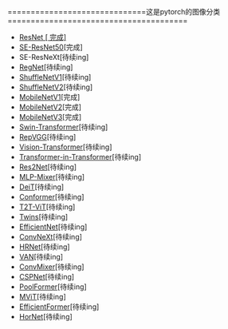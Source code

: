 ==============================这是pytorch的图像分类=======================================

- [ResNet [ 完成]](https://github.com/stupid-boy-me/teach_all/tree/main/pytorch_classifier/ResNet50)
- [SE-ResNet50](https://github.com/stupid-boy-me/teach_all/tree/main/pytorch_classifier/SE_ResNet50)[完成]
- SE-ResNeXt[待续ing]
- [RegNet](https://github.com/open-mmlab/mmclassification/tree/master/configs/regnet)[待续ing]
- [ShuffleNetV1](https://github.com/open-mmlab/mmclassification/tree/master/configs/shufflenet_v1)[待续ing]
- [ShuffleNetV2](https://github.com/open-mmlab/mmclassification/tree/master/configs/shufflenet_v2)[待续ing]
- [MobileNetV1](https://github.com/stupid-boy-me/teach_all/tree/main/pytorch_classifier/MobileNet/MobileNetV1)[完成]
- [MobileNetV2](https://github.com/stupid-boy-me/teach_all/tree/main/pytorch_classifier/MobileNet/MobileNetV2)[完成]
- [MobileNetV3](https://github.com/open-mmlab/mmclassification/tree/master/configs/mobilenet_v3)[完成]
- [Swin-Transformer](https://github.com/open-mmlab/mmclassification/tree/master/configs/swin_transformer)[待续ing]
- [RepVGG](https://github.com/open-mmlab/mmclassification/tree/master/configs/repvgg)[待续ing]
- [Vision-Transformer](https://github.com/open-mmlab/mmclassification/tree/master/configs/vision_transformer)[待续ing]
- [Transformer-in-Transformer](https://github.com/open-mmlab/mmclassification/tree/master/configs/tnt)[待续ing]
- [Res2Net](https://github.com/open-mmlab/mmclassification/tree/master/configs/res2net)[待续ing]
- [MLP-Mixer](https://github.com/open-mmlab/mmclassification/tree/master/configs/mlp_mixer)[待续ing]
- [DeiT](https://github.com/open-mmlab/mmclassification/tree/master/configs/deit)[待续ing]
- [Conformer](https://github.com/open-mmlab/mmclassification/tree/master/configs/conformer)[待续ing]
- [T2T-ViT](https://github.com/open-mmlab/mmclassification/tree/master/configs/t2t_vit)[待续ing]
- [Twins](https://github.com/open-mmlab/mmclassification/tree/master/configs/twins)[待续ing]
- [EfficientNet](https://github.com/open-mmlab/mmclassification/tree/master/configs/efficientnet)[待续ing]
- [ConvNeXt](https://github.com/open-mmlab/mmclassification/tree/master/configs/convnext)[待续ing]
- [HRNet](https://github.com/open-mmlab/mmclassification/tree/master/configs/hrnet)[待续ing]
- [VAN](https://github.com/open-mmlab/mmclassification/tree/master/configs/van)[待续ing]
- [ConvMixer](https://github.com/open-mmlab/mmclassification/tree/master/configs/convmixer)[待续ing]
- [CSPNet](https://github.com/open-mmlab/mmclassification/tree/master/configs/cspnet)[待续ing]
- [PoolFormer](https://github.com/open-mmlab/mmclassification/tree/master/configs/poolformer)[待续ing]
- [MViT](https://github.com/open-mmlab/mmclassification/tree/master/configs/mvit)[待续ing]
- [EfficientFormer](https://github.com/open-mmlab/mmclassification/tree/master/configs/efficientformer)[待续ing]
- [HorNet](https://github.com/open-mmlab/mmclassification/tree/master/configs/hornet)[待续ing]


